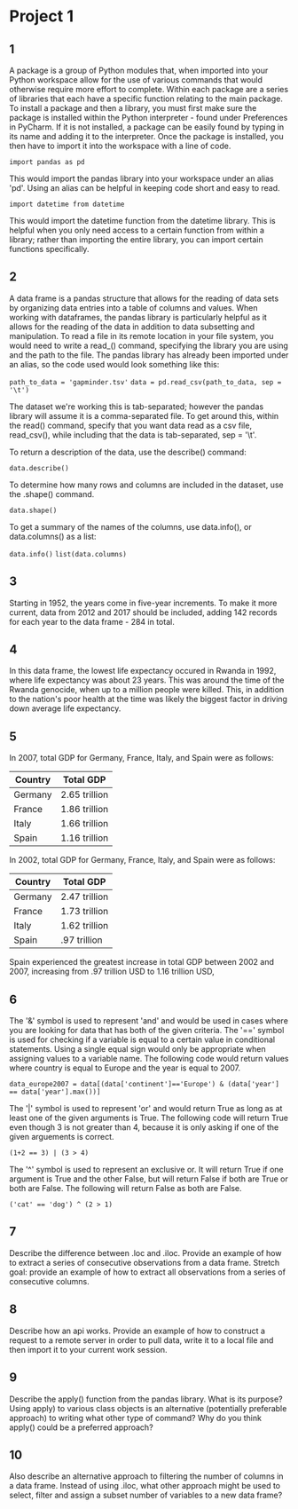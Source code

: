 # Project 1

## 1 

A package is a group of Python modules that, when imported into your Python workspace allow for the use of various commands that would otherwise require more effort to complete. 
Within each package are a series of libraries that each have a specific function relating to the main package.
To install a package and then a library, you must first make sure the package is installed within the Python interpreter - found under Preferences in PyCharm. If it is not installed, a package can be easily found by typing in its name and adding it to the interpreter.
Once the package is installed, you then have to import it into the workspace with a line of code. 

`import pandas as pd` 

This would import the pandas library into your workspace under an alias 'pd'. Using an alias can be helpful in keeping code short and easy to read.

`import datetime from datetime`

This would import the datetime function from the datetime library. This is helpful when you only need access to a certain function from within a library; rather than importing the entire library, you can import certain functions specifically. 

## 2

A data frame is a pandas structure that allows for the reading of data sets by organizing data entries into a table of columns and values. 
When working with dataframes, the pandas library is particularly helpful as it allows for the reading of the data in addition to data subsetting and manipulation.
To read a file in its remote location in your file system, you would need to write a read_() command, specifying the library you are using and the path to the file. The pandas library has already been imported under an alias, so the code used would look something like this:

`path_to_data = 'gapminder.tsv'`
`data = pd.read_csv(path_to_data, sep = '\t')`

The dataset we're working this is tab-separated; however the pandas library will assume it is a comma-separated file. To get around this, within the read() command, specify that you want data read as a csv file, read_csv(), while
including that the data is tab-separated, sep = '\t'. 

To return a description of the data, use the describe() command:

`data.describe()`

To determine how many rows and columns are included in the dataset, use the .shape() command.

`data.shape()`

To get a summary of the names of the columns, use data.info(), or data.columns() as a list:

`data.info()`
`list(data.columns)`

## 3 

Starting in 1952, the years come in five-year increments. To make it more current, data from 2012 and 2017 should be included, adding 142 records for each year to the data frame - 284 in total.

## 4

In this data frame, the lowest life expectancy occured in Rwanda in 1992, where life expectancy was about 23 years. This was around the time of the Rwanda genocide, when up to a million people were killed. This, in addition to the nation's poor health at the time was likely the biggest factor in driving down average life expectancy. 

## 5 

In 2007, total GDP for Germany, France, Italy, and Spain were as follows: 

| Country  | Total GDP |
| ------------- | ------------- |
| Germany  | 2.65 trillion  |
| France  | 1.86 trillion  |
| Italy  | 1.66 trillion | 
| Spain  | 1.16 trillion |

In 2002, total GDP for Germany, France, Italy, and Spain were as follows: 

| Country  | Total GDP |
| ------------- | ------------- |
| Germany  | 2.47 trillion  |
| France  | 1.73 trillion  |
| Italy  | 1.62 trillion | 
| Spain  | .97 trillion |

Spain experienced the greatest increase in total GDP between 2002 and 2007, increasing from .97 trillion USD to 1.16 trillion USD, 

## 6

The '&' symbol is used to represent 'and' and would be used in cases where you are looking for data that has both of the given criteria. The '==' symbol is used for checking if a variable is equal to a certain value in conditional statements. Using a single equal sign would only be appropriate when assigning values to a variable name. The following code would return values where country is equal to Europe and the year is equal to 2007.

`data_europe2007 = data[(data['continent']=='Europe') & (data['year'] == data['year'].max())]`

The '|' symbol is used to represent 'or' and would return True as long as at least one of the given arguments is True. The following code will return True even though 3 is not greater than 4, because it is only asking if one of the given arguements is correct.

`(1+2 == 3) | (3 > 4)`

The '^' symbol is used to represent an exclusive or. It will return True if one argument is True and the other False, but will return False if both are True or both are False. The following will return False as both are False.

`('cat' == 'dog') ^ (2 > 1)`

## 7 

Describe the difference between .loc and .iloc. Provide an example of how to extract a series of consecutive observations from a data frame. Stretch goal: provide an example of how to extract all observations from a series of consecutive columns.
## 8 

Describe how an api works. Provide an example of how to construct a request to a remote server in order to pull data, write it to a local file and then import it to your current work session.
## 9 

Describe the apply() function from the pandas library. What is its purpose? Using apply) to various class objects is an alternative (potentially preferable approach) to writing what other type of command? Why do you think apply() could be a preferred approach?
## 10

Also describe an alternative approach to filtering the number of columns in a data frame. Instead of using .iloc, what other approach might be used to select, filter and assign a subset number of variables to a new data frame?

